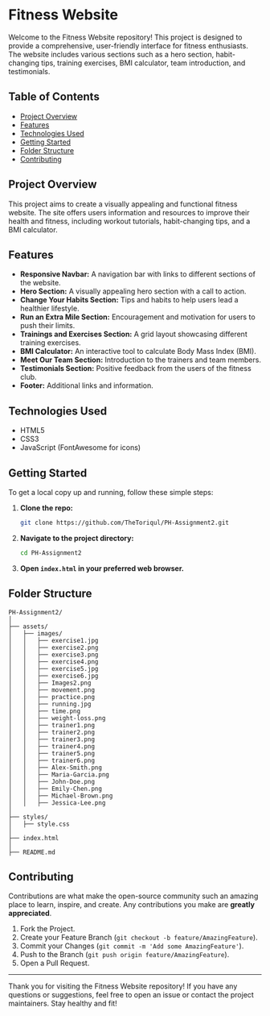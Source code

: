 # Fitness Website

Welcome to the Fitness Website repository! This project is designed to provide a comprehensive, user-friendly interface for fitness enthusiasts. The website includes various sections such as a hero section, habit-changing tips, training exercises, BMI calculator, team introduction, and testimonials.

## Table of Contents

- [Project Overview](#project-overview)
- [Features](#features)
- [Technologies Used](#technologies-used)
- [Getting Started](#getting-started)
- [Folder Structure](#folder-structure)
- [Contributing](#contributing)

## Project Overview

This project aims to create a visually appealing and functional fitness website. The site offers users information and resources to improve their health and fitness, including workout tutorials, habit-changing tips, and a BMI calculator.

## Features

- **Responsive Navbar:** A navigation bar with links to different sections of the website.
- **Hero Section:** A visually appealing hero section with a call to action.
- **Change Your Habits Section:** Tips and habits to help users lead a healthier lifestyle.
- **Run an Extra Mile Section:** Encouragement and motivation for users to push their limits.
- **Trainings and Exercises Section:** A grid layout showcasing different training exercises.
- **BMI Calculator:** An interactive tool to calculate Body Mass Index (BMI).
- **Meet Our Team Section:** Introduction to the trainers and team members.
- **Testimonials Section:** Positive feedback from the users of the fitness club.
- **Footer:** Additional links and information.

## Technologies Used

- HTML5
- CSS3
- JavaScript (FontAwesome for icons)

## Getting Started

To get a local copy up and running, follow these simple steps:

1. **Clone the repo:**
   ```sh
   git clone https://github.com/TheToriqul/PH-Assignment2.git
   ```
2. **Navigate to the project directory:**
   ```sh
   cd PH-Assignment2
   ```
3. **Open `index.html` in your preferred web browser.**

## Folder Structure

```plaintext
PH-Assignment2/
│
├── assets/
│   ├── images/
│   │   ├── exercise1.jpg
│   │   ├── exercise2.png
│   │   ├── exercise3.png
│   │   ├── exercise4.png
│   │   ├── exercise5.jpg
│   │   ├── exercise6.jpg
│   │   ├── Images2.png
│   │   ├── movement.png
│   │   ├── practice.png
│   │   ├── running.jpg
│   │   ├── time.png
│   │   ├── weight-loss.png
│   │   ├── trainer1.png
│   │   ├── trainer2.png
│   │   ├── trainer3.png
│   │   ├── trainer4.png
│   │   ├── trainer5.png
│   │   ├── trainer6.png
│   │   ├── Alex-Smith.png
│   │   ├── Maria-Garcia.png
│   │   ├── John-Doe.png
│   │   ├── Emily-Chen.png
│   │   ├── Michael-Brown.png
│   │   ├── Jessica-Lee.png
│
├── styles/
│   ├── style.css
│
├── index.html
│
├── README.md

```

## Contributing

Contributions are what make the open-source community such an amazing place to learn, inspire, and create. Any contributions you make are **greatly appreciated**.

1. Fork the Project.
2. Create your Feature Branch (`git checkout -b feature/AmazingFeature`).
3. Commit your Changes (`git commit -m 'Add some AmazingFeature'`).
4. Push to the Branch (`git push origin feature/AmazingFeature`).
5. Open a Pull Request.

---

Thank you for visiting the Fitness Website repository! If you have any questions or suggestions, feel free to open an issue or contact the project maintainers. Stay healthy and fit!
